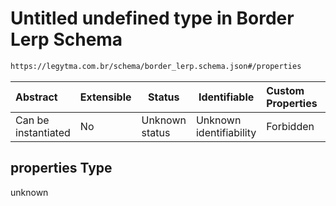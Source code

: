 # Untitled undefined type in Border Lerp Schema

```txt
https://legytma.com.br/schema/border_lerp.schema.json#/properties
```




| Abstract            | Extensible | Status         | Identifiable            | Custom Properties | Additional Properties | Access Restrictions | Defined In                                                                            |
| :------------------ | ---------- | -------------- | ----------------------- | :---------------- | --------------------- | ------------------- | ------------------------------------------------------------------------------------- |
| Can be instantiated | No         | Unknown status | Unknown identifiability | Forbidden         | Allowed               | none                | [border_lerp.schema.json\*](../schema/border_lerp.schema.json "open original schema") |

## properties Type

unknown
